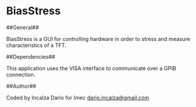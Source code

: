 BiasStress
==========

##General##

BiasStress is a GUI for controlling hardware in order to stress and measure characteristics of a TFT.

##Dependencies##

This application uses the VISA interface to communicate over a GPIB connection.

##Author##

Coded by Incalza Dario for Imec <dario.incalza@gmail.com>
